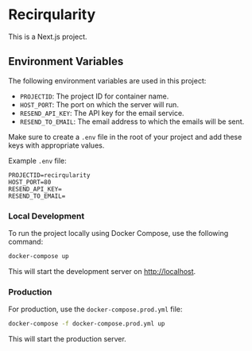 # Recirqularity

This is a Next.js project.

## Environment Variables

The following environment variables are used in this project:

- `PROJECTID`: The project ID for container name.
- `HOST_PORT`: The port on which the server will run.
- `RESEND_API_KEY`: The API key for the email service.
- `RESEND_TO_EMAIL`: The email address to which the emails will be sent.

Make sure to create a `.env` file in the root of your project and add these keys with appropriate values.

Example `.env` file:

```env
PROJECTID=recirqularity
HOST_PORT=80
RESEND_API_KEY=
RESEND_TO_EMAIL=
```

### Local Development

To run the project locally using Docker Compose, use the following command:

```bash
docker-compose up
```

This will start the development server on [http://localhost](http://localhost).

### Production

For production, use the `docker-compose.prod.yml` file:

```bash
docker-compose -f docker-compose.prod.yml up
```

This will start the production server.


